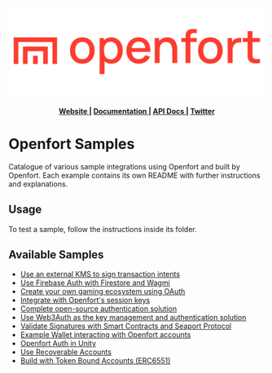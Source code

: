 ![Openfort Protocol][banner-image]

<div align="center">
  <h4>
    <a href="https://www.openfort.xyz/">
      Website
    </a>
    <span> | </span>
    <a href="https://www.openfort.xyz/docs">
      Documentation
    </a>
    <span> | </span>
    <a href="https://www.openfort.xyz/docs/api">
      API Docs
    </a>
    <span> | </span>
    <a href="https://twitter.com/openfortxyz">
      Twitter
    </a>
  </h4>
</div>

[banner-image]: .github/img/OpenfortRed.png

# Openfort Samples

Catalogue of various sample integrations using Openfort and built by Openfort. Each example contains its own README with further instructions and explanations.

## Usage
To test a sample, follow the instructions inside its folder.

## Available Samples

- [Use an external KMS to sign transaction intents](external-kms-game)
- [Use Firebase Auth with Firestore and Wagmi](firebase-wagmi-nextjs)
- [Create your own gaming ecosystem using OAuth](oauth-game-ecosystem)
- [Integrate with Openfort's session keys](rainbow-ssv-nextjs)
- [Complete open-source authentication solution](ssv-social-nextjs)
- [Use Web3Auth as the key management and authentication solution](web3auth-wagmi-nextjs)
- [Validate Signatures with Smart Contracts and Seaport Protocol](https://github.com/eloi010/seaport-js)
- [Example Wallet interacting with Openfort accounts](https://github.com/openfort-xyz/walletconnect-wallet-sample)
- [Openfort Auth in Unity](https://github.com/openfort-xyz/authentication-unity-sample)
- [Use Recoverable Accounts](recoverable-accounts)
- [Build with Token Bound Accounts (ERC6551)](ERC6551-token-bound-accounts)
